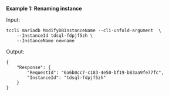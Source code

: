 **Example 1: Renaming instance**



Input: 

```
tccli mariadb ModifyDBInstanceName --cli-unfold-argument  \
    --InstanceId tdsql-fdpjf5zh \
    --InstanceName newname
```

Output: 
```
{
    "Response": {
        "RequestId": "6a6b0cc7-c183-4e50-bf19-b83aa9fe77fc",
        "InstanceId": "tdsql-fdpjf5zh"
    }
}
```

